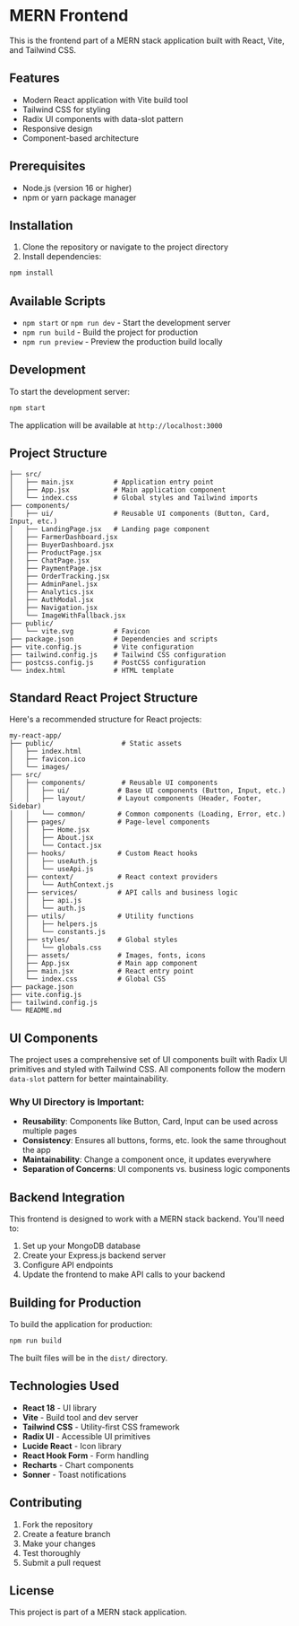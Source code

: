 # MERN Frontend

This is the frontend part of a MERN stack application built with React, Vite, and Tailwind CSS.

## Features

- Modern React application with Vite build tool
- Tailwind CSS for styling
- Radix UI components with data-slot pattern
- Responsive design
- Component-based architecture

## Prerequisites

- Node.js (version 16 or higher)
- npm or yarn package manager

## Installation

1. Clone the repository or navigate to the project directory
2. Install dependencies:

```bash
npm install
```

## Available Scripts

- `npm start` or `npm run dev` - Start the development server
- `npm run build` - Build the project for production
- `npm run preview` - Preview the production build locally

## Development

To start the development server:

```bash
npm start
```

The application will be available at `http://localhost:3000`

## Project Structure

```
├── src/
│   ├── main.jsx          # Application entry point
│   ├── App.jsx           # Main application component
│   └── index.css         # Global styles and Tailwind imports
├── components/
│   ├── ui/               # Reusable UI components (Button, Card, Input, etc.)
│   ├── LandingPage.jsx   # Landing page component
│   ├── FarmerDashboard.jsx
│   ├── BuyerDashboard.jsx
│   ├── ProductPage.jsx
│   ├── ChatPage.jsx
│   ├── PaymentPage.jsx
│   ├── OrderTracking.jsx
│   ├── AdminPanel.jsx
│   ├── Analytics.jsx
│   ├── AuthModal.jsx
│   ├── Navigation.jsx
│   └── ImageWithFallback.jsx
├── public/
│   └── vite.svg          # Favicon
├── package.json          # Dependencies and scripts
├── vite.config.js        # Vite configuration
├── tailwind.config.js    # Tailwind CSS configuration
├── postcss.config.js     # PostCSS configuration
└── index.html            # HTML template
```

## Standard React Project Structure

Here's a recommended structure for React projects:

```
my-react-app/
├── public/                 # Static assets
│   ├── index.html
│   ├── favicon.ico
│   └── images/
├── src/
│   ├── components/         # Reusable UI components
│   │   ├── ui/            # Base UI components (Button, Input, etc.)
│   │   ├── layout/        # Layout components (Header, Footer, Sidebar)
│   │   └── common/        # Common components (Loading, Error, etc.)
│   ├── pages/             # Page-level components
│   │   ├── Home.jsx
│   │   ├── About.jsx
│   │   └── Contact.jsx
│   ├── hooks/             # Custom React hooks
│   │   ├── useAuth.js
│   │   └── useApi.js
│   ├── context/           # React context providers
│   │   └── AuthContext.js
│   ├── services/          # API calls and business logic
│   │   ├── api.js
│   │   └── auth.js
│   ├── utils/             # Utility functions
│   │   ├── helpers.js
│   │   └── constants.js
│   ├── styles/            # Global styles
│   │   └── globals.css
│   ├── assets/            # Images, fonts, icons
│   ├── App.jsx            # Main app component
│   ├── main.jsx           # React entry point
│   └── index.css          # Global CSS
├── package.json
├── vite.config.js
├── tailwind.config.js
└── README.md
```

## UI Components

The project uses a comprehensive set of UI components built with Radix UI primitives and styled with Tailwind CSS. All components follow the modern `data-slot` pattern for better maintainability.

### Why UI Directory is Important:

- **Reusability**: Components like Button, Card, Input can be used across multiple pages
- **Consistency**: Ensures all buttons, forms, etc. look the same throughout the app
- **Maintainability**: Change a component once, it updates everywhere
- **Separation of Concerns**: UI components vs. business logic components

## Backend Integration

This frontend is designed to work with a MERN stack backend. You'll need to:

1. Set up your MongoDB database
2. Create your Express.js backend server
3. Configure API endpoints
4. Update the frontend to make API calls to your backend

## Building for Production

To build the application for production:

```bash
npm run build
```

The built files will be in the `dist/` directory.

## Technologies Used

- **React 18** - UI library
- **Vite** - Build tool and dev server
- **Tailwind CSS** - Utility-first CSS framework
- **Radix UI** - Accessible UI primitives
- **Lucide React** - Icon library
- **React Hook Form** - Form handling
- **Recharts** - Chart components
- **Sonner** - Toast notifications

## Contributing

1. Fork the repository
2. Create a feature branch
3. Make your changes
4. Test thoroughly
5. Submit a pull request

## License

This project is part of a MERN stack application.
